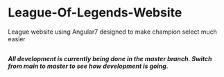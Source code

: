 # League-Of-Legends-Website
League website using Angular7 designed to make champion select much easier
##
***All development is currently being done in the master branch. Switch from main to master to see how development is going.***
